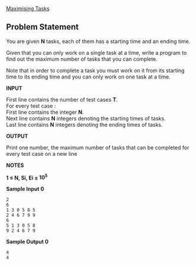 [Maximising Tasks](https://www.hackerrank.com/contests/may-jun-2023-ccc-lbrce-coding-practice-open/challenges/maximising-tasks)

**Problem Statement**
---
You are given **N** tasks, each of them has a starting time and an ending time.

Given that you can only work on a single task at a time, write a program to find out the maximum number of tasks that you can complete.

Note that in order to complete a task you must work on it from its starting time to its ending time and you can only work on one task at a time.

**INPUT**

First line contains the number of test cases **T**.<br>
For every test case :<br>
First line contains the integer **N**.<br>
Next line contains **N** integers denoting the starting times of tasks.<br>
Last line contains **N** integers denoting the ending times of tasks.<br>

**OUTPUT**

Print one number, the maximum number of tasks that can be completed for every test case on a new line

**NOTES**

**1 ≤ N, Si, Ei ≤ $10^5$**

**Sample Input 0**

```
2
6
1 3 0 5 8 5
2 4 6 7 9 9
6
5 1 3 0 5 8
9 2 4 6 7 9
```

**Sample Output 0**

```
4
4
```